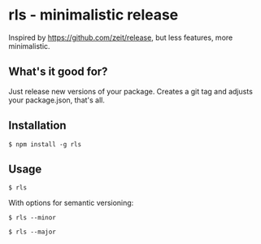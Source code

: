 # rls - minimalistic release

Inspired by https://github.com/zeit/release, but less features, more minimalistic.

## What's it good for?

Just release new versions of your package. Creates a git tag and adjusts your package.json, that's all.

## Installation

    $ npm install -g rls

## Usage

    $ rls

With options for semantic versioning:

    $ rls --minor

    $ rls --major
